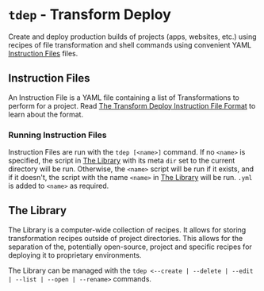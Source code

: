 # `tdep` - Transform Deploy

Create and deploy production builds of projects (apps, websites, etc.) using recipes of file transformation and shell commands using convenient YAML [Instruction Files](#instruction-files) files.

## Instruction Files

An Instruction File is a YAML file containing a list of Transformations to perform for a project. Read [The Transform Deploy Instruction File Format](docs/file-format.md) to learn about the format.

### Running Instruction Files

Instruction Files are run with the `tdep [<name>]` command. If no `<name>` is specified, the script in [The Library](#the-library) with its meta `dir` set to the current directory will be run. Otherwise, the `<name>` script will be run if it exists, and if it doesn't, the script with the name `<name>` in [The Library](#the-library) will be run. `.yml` is added to `<name>` as required.

## The Library

The Library is a computer-wide collection of recipes. It allows for storing transformation recipes outside of project directories. This allows for the separation of the, potentially open-source, project and specific recipes for deploying it to proprietary environments.

The Library can be managed with the `tdep <--create | --delete | --edit | --list | --open | --rename>` commands.
